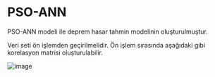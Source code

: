 # PSO-ANN
PSO-ANN modeli ile deprem hasar tahmin modelinin oluşturulmuştur.

Veri seti ön işlemden geçirilmelidir. Ön işlem sırasında aşağıdaki gibi korelasyon matrisi oluşturulabilir.

![image](https://user-images.githubusercontent.com/9701895/224981688-95c94e32-f79d-42b9-b0e5-c967853aa378.png)


